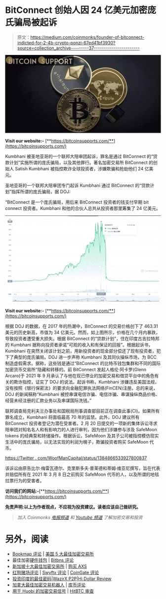 # BitConnect 创始人因 24 亿美元加密庞氏骗局被起诉

> 原文：<https://medium.com/coinmonks/founder-of-bitconnect-indicted-for-2-4b-crypto-ponzi-67ed41bf3930?source=collection_archive---------37----------------------->

![](img/8474189ab125593f99c3d4e44463cbee.png)

**Visit our website:-** [**https://bitcoinsupports.com/**](https://bitcoinsupports.com/)

Kumbhani 被圣地亚哥的一个联邦大陪审团起诉，罪名是通过 BitConnect 的“贷款计划”实施所谓的庞氏骗局，以及其他罪行。著名加密交易所 BitConnect 的创始人 Satish Kumbhani 被指控欺诈全球投资者，涉嫌欺骗和抢劫他们 24 亿美元。

圣地亚哥的一个联邦大陪审团专门起诉 Kumbhani 通过 BitConnect 的“贷款计划”指挥所谓的庞氏骗局，据 DOJ:

“BitConnect 是一个庞氏骗局，用后来 BitConnect 投资者的钱支付早期 bit connect 投资者。Kumbhani 和他的合伙人总共从投资者那里筹集了 24 亿美元。

![](img/cb69e4a1f617aa88ac79ebc2fb5dce65.png)

**Visit our website:-** [**https://bitcoinsupports.com/**](https://bitcoinsupports.com/)

根据 DOJ 的数据，在 2017 年的热潮中，BitConnect 的交易价格创下了 463.31 美元的历史新高，市值为 34 亿美元。然而，如上图所示，价格在几个月内暴跌，导致投资者遭受重大损失。根据 BitConnect 的“贷款计划”，住在印度古吉拉特邦的 Kumbhani 据称向投资者承诺“可观的收入和有保证的回报”。根据起诉书，Kumbhani 在突然关闭该计划之前，用新投资者的现金部分偿还了现有投资者，犯下了典型的庞氏骗局。DOJ 进一步声称 Kumbhani 及其同伙操纵市场，为 BCC 制造虚假需求。据称，这些钱是通过“BitConnect 的比特币钱包集群和不同的国际加密货币交易所”隐藏和转移的。前 BitConnect 发起人格伦·阿卡罗(Glenn Arcaro)于 2021 年 9 月承认了与他在现已停业的加密交易和借贷平台中的角色有关的欺诈指控，证实了 DOJ 的说法。起诉书称，Kumbhani 涉嫌违反美国法规，没有按照《银行保密法》的要求向金融犯罪执法网络(FinCEN)注册。总的来说，DOJ 的新闻稿称“Kumbhani 被控串谋电信诈骗、电信诈骗、串谋操纵商品价格、经营未经注册的汇款业务以及串谋国际洗钱。”

联邦调查局克利夫兰办事处和国税局刑事调查部目前正在调查此事(CI)。如果所有罪名成立，Kumbhani 将面临最高 70 年的监禁。此外，DOJ 建议所有 BitConnect 投资者登记为潜在受害者。2 月 20 日提交的一项新的集体诉讼寻求陪审团对知名名人和有影响力的人进行审判，因为他们涉嫌参与涉及 SafeMoon tokens 的经典泵和转储操作。根据诉讼，SafeMoon 及其子公司被指控模仿现实生活中的庞氏骗局，以无法实现的利润为幌子，欺骗投资者购买 SafeMoon 代币。

[https://Twitter . com/WoofManCapital/status/1384866533927800837](https://twitter.com/WoofManCapital/status/1384866533927800837)

该诉讼由原告比尔·梅雷瓦德尔、克里斯多夫·普莱德和蒂姆·维亚尼撰写，旨在代表并赔偿所有在 2021 年 3 月 8 日之前购买 SafeMoon 代币的人，以及所谓的地毯拉票行为的受害者。

**访问我们的网站:-**[**https://bitcoinsupports.com/**](https://bitcoinsupports.com/)

**免责声明:以上为作者观点，不应视为投资建议。读者应该自己做研究。**

> *加入 Coinmonks* [*电报频道*](https://t.me/coincodecap) *和* [*Youtube 频道*](https://www.youtube.com/c/coinmonks/videos) *了解加密交易和投资*

# 另外，阅读

*   [Bookmap 评论](https://coincodecap.com/bookmap-review-2021-best-trading-software) | [美国 5 大最佳加密交易所](https://coincodecap.com/crypto-exchange-usa)
*   最佳加密[硬件钱包](/coinmonks/hardware-wallets-dfa1211730c6) | [Bitbns 评论](/coinmonks/bitbns-review-38256a07e161)
*   [新加坡十大最佳加密交易所](https://coincodecap.com/crypto-exchange-in-singapore) | [购买 AXS](https://coincodecap.com/buy-axs-token)
*   [红狗赌场评论](https://coincodecap.com/red-dog-casino-review) | [Swyftx 评论](https://coincodecap.com/swyftx-review) | [CoinGate 评论](https://coincodecap.com/coingate-review)
*   [投资印度的最佳密码](https://coincodecap.com/best-crypto-to-invest-in-india-in-2021)|[WazirX P2P](https://coincodecap.com/wazirx-p2p)|[Hi Dollar Review](https://coincodecap.com/hi-dollar-review)
*   [加拿大最佳加密交易机器人](https://coincodecap.com/5-best-crypto-trading-bots-in-canada) | [库币评论](https://coincodecap.com/kucoin-review)
*   [用于 Huobi 的加密交易信号](https://coincodecap.com/huobi-crypto-trading-signals) | [HitBTC 审查](/coinmonks/hitbtc-review-c5143c5d53c2)